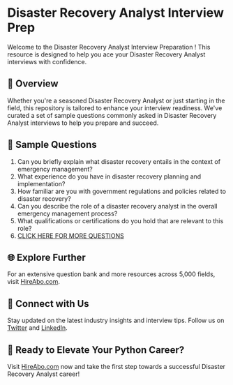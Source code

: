 # Disaster Recovery Analyst Interview Prep

Welcome to the Disaster Recovery Analyst Interview Preparation ! This resource is designed to help you ace your Disaster Recovery Analyst interviews with confidence.

## 🚀 Overview

Whether you're a seasoned Disaster Recovery Analyst or just starting in the field, this repository is tailored to enhance your interview readiness. We've curated a set of sample questions commonly asked in Disaster Recovery Analyst interviews to help you prepare and succeed.

## 📝 Sample Questions

1. Can you briefly explain what disaster recovery entails in the context of emergency management?
2. What experience do you have in disaster recovery planning and implementation?
3. How familiar are you with government regulations and policies related to disaster recovery?
4. Can you describe the role of a disaster recovery analyst in the overall emergency management process?
5. What qualifications or certifications do you hold that are relevant to this role?
6. [CLICK HERE FOR MORE QUESTIONS](https://hireabo.com/job/17_4_16/Disaster%20Recovery%20Analyst)

## 🌐 Explore Further

For an extensive question bank and more resources across 5,000 fields, visit [HireAbo.com](https://www.hireabo.com).

## 📱 Connect with Us

Stay updated on the latest industry insights and interview tips. Follow us on [Twitter](https://twitter.com/hireabo) and [LinkedIn](https://www.linkedin.com/in/hire-abo-3609972a8/).

## 🚀 Ready to Elevate Your Python Career?

Visit [HireAbo.com](https://www.hireabo.com) now and take the first step towards a successful Disaster Recovery Analyst career!